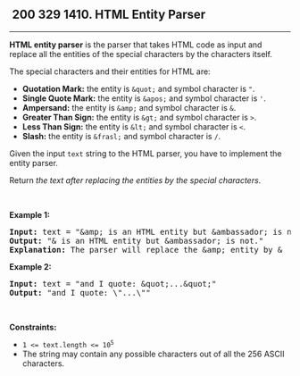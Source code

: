 <h2> 200 329
1410. HTML Entity Parser</h2><hr><div><p><strong>HTML entity parser</strong> is the parser that takes HTML code as input and replace all the entities of the special characters by the characters itself.</p>

<p>The special characters and their entities for HTML are:</p>

<ul>
	<li><strong>Quotation Mark:</strong> the entity is <code>&amp;quot;</code> and symbol character is <code>"</code>.</li>
	<li><strong>Single Quote Mark:</strong> the entity is <code>&amp;apos;</code> and symbol character is <code>'</code>.</li>
	<li><strong>Ampersand:</strong> the entity is <code>&amp;amp;</code> and symbol character is <code>&amp;</code>.</li>
	<li><strong>Greater Than Sign:</strong> the entity is <code>&amp;gt;</code> and symbol character is <code>&gt;</code>.</li>
	<li><strong>Less Than Sign:</strong> the entity is <code>&amp;lt;</code> and symbol character is <code>&lt;</code>.</li>
	<li><strong>Slash:</strong> the entity is <code>&amp;frasl;</code> and symbol character is <code>/</code>.</li>
</ul>

<p>Given the input <code>text</code> string to the HTML parser, you have to implement the entity parser.</p>

<p>Return <em>the text after replacing the entities by the special characters</em>.</p>

<p>&nbsp;</p>
<p><strong class="example">Example 1:</strong></p>

<pre><strong>Input:</strong> text = "&amp;amp; is an HTML entity but &amp;ambassador; is not."
<strong>Output:</strong> "&amp; is an HTML entity but &amp;ambassador; is not."
<strong>Explanation:</strong> The parser will replace the &amp;amp; entity by &amp;
</pre>

<p><strong class="example">Example 2:</strong></p>

<pre><strong>Input:</strong> text = "and I quote: &amp;quot;...&amp;quot;"
<strong>Output:</strong> "and I quote: \"...\""
</pre>

<p>&nbsp;</p>
<p><strong>Constraints:</strong></p>

<ul>
	<li><code>1 &lt;= text.length &lt;= 10<sup>5</sup></code></li>
	<li>The string may contain any possible characters out of all the 256 ASCII characters.</li>
</ul>
</div>